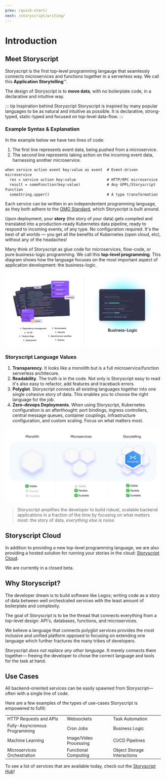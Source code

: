 ```yaml
---
prev: /quick-start/
next: /storyscript/writing/
---
```


# Introduction

## Meet Storyscript

Storyscript is the first top-level programming langauge that seamlessly connects microservices and functions together in a serverless way. We call this **Application Storytelling**™.

The design of Storyscript is to **move data**, with no boilerplate code, in a declarative and intuitive way.

::: tip Inspiration behind Storyscript
Storyscript is inspired by many popular languages to be as natural and intuitive as possible. It is declarative, strong-typed, static-typed and focused on top-level data-flow.
:::


### Example Syntax & Explanation

In the example below we have two lines of code:

1. The first line represents event data, being pushed from a microservice.
2. The second line represents taking action on the incoming event data, harnessing another microservice.


```storyscript
when service action event key:value as event  # Event-driven microservice
  res = service action key:value              # HTTP/RPC microservice
  result = someFunction(key:value)            # Any GPPL/Storyscript Function
  someString.upper()                          # A type transformation
```

Each service can be written in an independentent programming language, as they both adhere to the [OMG Standard](https://microservices.guide/), which Storyscript is built around.

Upon deployment, your **story** (the story of your data) gets compiled and translated into a production-ready Kubernetes data pipeline, ready to respond to incoming events, of any type. No configuration required. It's the best of all worlds — you get all the benefits of Kubernetes (open cloud, etc), without any of the headaches!

Many think of Storyscript as glue code for microservices, flow-code, or pure business-logic programming. We call this **top-level programming**. This diagram shows how the language focuses on the most important aspect of application development: the business-logic.


![abstraction](./abstraction.png)

### Storyscript Language Values

1. **Transparency**.
  It looks like a monolith but is a full microservice/function serverless architecure.
1. **Readability**.
  The truth is in the code. Not only is Storyscript easy to read it's also easy to refactor, add features and traceback errors.
1. **Polyglot**.
  Storyscript connects all existing languages together into one single cohesive story of data. This enables you to choose the right language for the job.
1. **Zero-devops Deployments**.
  When using Storyscript, Kubernetes configuration is an afterthought: port bindings, ingress controllers, central message queues, container couplings, infrastructure configuration, and custom scaling. Focus on what matters most.

![stackup](./stackup.png)

> Storyscript amplifies the developer to build robust, scalable backend applications in a fraction of the time by focusing on what matters most: the story of data, *everything else is noise*.

## Storyscript Cloud

In addition to providing a new top-level programming language, we are also providing a hosted solution for running your stories in the cloud: [Storyscript Cloud](https://storyscript.io/).

We are currently in a closed beta.

## Why Storyscript?

The developer dream is to build software like Legos; writing code as a story of data between well orchestrated services with the least amount of boilerplate and complexity.

The goal of Storyscript is to be the thread that connects everything from a top-level design: API's, databases, functions, and microservices.

We believe a language that connects polyglot services provides the most inclusive and unified platform opposed to focusing on extending one language which further fractures the many tribes of developers.

Storyscript *does not replace any other language*. It merely connects them together— freeing the developer to chose the correct language and tools for the task at hand.

## Use Cases

All backend-oriented services can be easily spawned from Storyscript— often with a single line of code.

Here are a few examples of the types of use-cases Storyscript is empowered to fufill:

|                               	|                       	|                             	|
|-------------------------------	|------------------------	|-----------------------------	|
| HTTP Requests and APIs        	| Websockets             	| Task Automation             	|
| Fully-Asyncronous Programming 	| Cron Jobs              	| Business Logic              	|
| Machine Learning              	| Image/Video Processing 	| CI/CD Pipelines             	|
| Microservices Orchestration   	| Functional Computing   	| Object Storage Interactions 	|

To see a list of services that are available today, check out the [Storyscript Hub](https://hub.storyscript.io/)!
